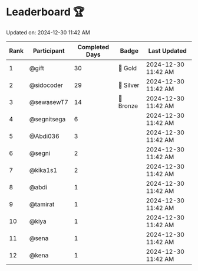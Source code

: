 # Leaderboard 🏆

Updated on: 2024-12-30 11:42 AM

| Rank | Participant       | Completed Days | Badge      | Last Updated         |
|------|-------------------|----------------|------------|----------------------|
| 1    | @gift             | 30             | 🏅 Gold     | 2024-12-30 11:42 AM |
| 2    | @sidocoder        | 29             | 🥈 Silver   | 2024-12-30 11:42 AM |
| 3    | @sewasewT7        | 14             | 🥉 Bronze   | 2024-12-30 11:42 AM |
| 4    | @segnitsega       | 6              |            | 2024-12-30 11:42 AM |
| 5    | @Abdi036          | 3              |            | 2024-12-30 11:42 AM |
| 6    | @segni            | 2              |            | 2024-12-30 11:42 AM |
| 7    | @kika1s1          | 2              |            | 2024-12-30 11:42 AM |
| 8    | @abdi             | 1              |            | 2024-12-30 11:42 AM |
| 9    | @tamirat          | 1              |            | 2024-12-30 11:42 AM |
| 10   | @kiya             | 1              |            | 2024-12-30 11:42 AM |
| 11   | @sena             | 1              |            | 2024-12-30 11:42 AM |
| 12   | @kena             | 1              |            | 2024-12-30 11:42 AM |

